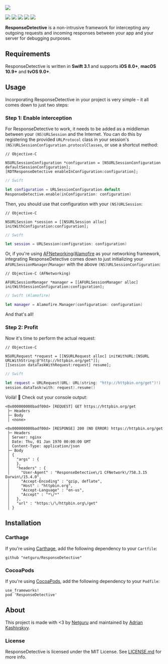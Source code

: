 ![](Images/Header.png)

![](https://www.bitrise.io/app/c09426001dedd91c.svg?token=4zhZMFtDpH-9BhWvGP5-1g&branch=develop)
![](https://img.shields.io/badge/swift-3.1-orange.svg)
![](https://img.shields.io/github/release/netguru/ResponseDetective.svg)
![](https://img.shields.io/badge/carthage-compatible-green.svg)
![](https://img.shields.io/badge/cocoapods-compatible-green.svg)

**ResponseDetective** is a non-intrusive framework for intercepting any outgoing requests and incoming responses between your app and your server for debugging purposes.

## Requirements

ResponseDetective is written in **Swift 3.1** and supports **iOS 8.0+**, **macOS 10.9+** and **tvOS 9.0+**.

## Usage

Incorporating ResponseDetective in your project is very simple – it all comes down to just two steps:

### Step 1: Enable interception

For ResponseDetective to work, it needs to be added as a middleman between your `(NS)URLSession` and the Internet. You can do this by registering the provided `URLProtocol` class in your session's `(NS)URLSessionConfiguration.protocolClasses`, or use a shortcut method:

```objc
// Objective-C

NSURLSessionConfiguration *configuration = [NSURLSessionConfiguration defaultSessionConfiguration];
[RDTResponseDetective enableInConfiguration:configuration];
```

```swift
// Swift

let configuration = URLSessionConfiguration.default
ResponseDetective.enable(inConfiguration: configuration)
```

Then, you should use that configuration with your `(NS)URLSession`:

```objc
// Objective-C

NSURLSession *session = [[NSURLSession alloc] initWithConfiguration:configuration];
```

```swift
// Swift

let session = URLSession(configuration: configuration)
```

Or, if you're using [AFNetworking](https://github.com/AFNetworking/AFNetworking)/[Alamofire](https://github.com/Alamofire/Alamofire) as your networking framework, integrating ResponseDetective comes down to just initializing your `AFURLSessionManager`/`Manager` with the above `(NS)URLSessionConfiguration`:

```objc
// Objective-C (AFNetworking)

AFURLSessionManager *manager = [[AFURLSessionManager alloc] initWithSessionConfiguration:configuration];
```

```swift
// Swift (Alamofire)

let manager = Alamofire.Manager(configuration: configuration)
```

And that's all!

### Step 2: Profit

Now it's time to perform the actual request:

```objc
// Objective-C

NSURLRequest *request = [[NSURLRequest alloc] initWithURL:[NSURL URLWithString:@"http://httpbin.org/get"]];
[[session dataTaskWithRequest:request] resume];
```

```swift
// Swift

let request = URLRequest(URL: URL(string: "http://httpbin.org/get")!)
session.dataTask(with: request).resume()
```

Voilà! 🎉 Check out your console output:

```none
<0x000000000badf00d> [REQUEST] GET https://httpbin.org/get
 ├─ Headers
 ├─ Body
 │ <none>

<0x000000000badf00d> [RESPONSE] 200 (NO ERROR) https://httpbin.org/get
 ├─ Headers
 │ Server: nginx
 │ Date: Thu, 01 Jan 1970 00:00:00 GMT
 │ Content-Type: application/json
 ├─ Body
 │ {
 │   "args" : {
 │   },
 │   "headers" : {
 │     "User-Agent" : "ResponseDetective\/1 CFNetwork\/758.3.15 Darwin\/15.4.0",
 │     "Accept-Encoding" : "gzip, deflate",
 │     "Host" : "httpbin.org",
 │     "Accept-Language" : "en-us",
 │     "Accept" : "*\/*"
 │   },
 │   "url" : "https:\/\/httpbin.org\/get"
 │ }
```

## Installation

### Carthage

If you're using [Carthage](https://github.com/Carthage/Carthage), add the following dependency to your `Cartfile`:

```none
github "netguru/ResponseDetective"
```

### CocoaPods

If you're using [CocoaPods](http://cocoapods.org), add the following dependency to your `Podfile`:

```none
use_frameworks!
pod 'ResponseDetective'
```

## About

This project is made with <3 by [Netguru](https://netguru.co) and maintained by [Adrian Kashivskyy](https://github.com/akashivskyy).

### License

ResponseDetective is licensed under the MIT License. See [LICENSE.md](LICENSE.md) for more info.

